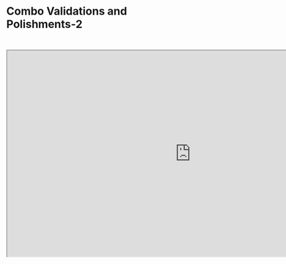 # Combo Validations and Polishments-2

<p>&nbsp;</p>
<p><iframe src="https://www.youtube.com/embed/atKF7SYdp-U" width="960" height="540" allowfullscreen="allowfullscreen" allow="accelerometer; autoplay; clipboard-write; encrypted-media; gyroscope; picture-in-picture"></iframe></p>
<p>&nbsp;</p>